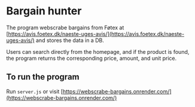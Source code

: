 # Bargain hunter
The program webscrabe bargains from Føtex at [https://avis.foetex.dk/naeste-uges-avis/](https://avis.foetex.dk/naeste-uges-avis/) and stores the data in a DB.

Users can search directly from the homepage, and if the product is found, the program returns the corresponding price, amount, and unit price.

## To run the program
Run `server.js` or visit [https://webscrabe-bargains.onrender.com/](https://webscrabe-bargains.onrender.com/)